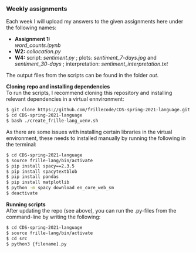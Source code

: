### Weekly assignments
Each week I will upload my answers to the given assignments here under the following names:
- __Assignment 1:__   
_word\_counts.ipynb_  
- __W2:__ _collocation.py_  
- __W4:__ script: _sentiment.py_ ; plots: _sentiment_7-days.jpg_ and _sentiment_30-days_ ; interpretation: _sentiment_interpretation.txt_

The output files from the scripts can be found in the folder _out_.  

__Cloning repo and installing dependencies__  
To run the scripts, I recommend cloning this repository and installing relevant dependencies in a virtual ennvironment:

```bash
$ git clone https://github.com/frillecode/CDS-spring-2021-language.git
$ cd CDS-spring-2021-language
$ bash ./create_frille-lang_venv.sh
````
As there are some issues with installing certain libraries in the virtual environment, these needs to installed manually by running the following in the terminal:  
```bash
$ cd CDS-spring-2021-language
$ source frille-lang/bin/activate
$ pip install spacy==2.3.5
$ pip install spacytextblob
$ pip install pandas
$ pip install matplotlib
$ python -m spacy download en_core_web_sm
$ deactivate
```

__Running scripts__  
After updating the repo (see above), you can run the .py-files from the command-line by writing the following:
``` bash
$ cd CDS-spring-2021-language
$ source frille-lang/bin/activate
$ cd src
$ python3 {filename].py
```
